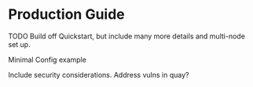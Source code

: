 # Production Guide

TODO Build off Quickstart, but include many more details and multi-node set up. 

Minimal Config example

Include security considerations. Address vulns in quay?

<!--## Installing and Starting

This guide installs teleport v4.1.0 on the CLI. Previous version and are documented in [Release History](https://gravitational.com/teleport/releases/)

You can download pre-built binaries from our [Downloads](https://gravitational.com/teleport/download/) page.
or you can [build it from source](https://gravitational.com/teleport/docs/admin-guide/#installing-from-source).

You can also download `.deb`, `.rpm`, and `.pkg` files from [Downloads](https://gravitational.com/teleport/download/)

```bash
$ export version=v4.1.0
$ export os=linux # 'darwin' 'linux' or 'windows'
$ export arch=amd64 # '386' 'arm' on linux or 'amd64' for all distros
$ curl -O https://get.gravitational.com/teleport-$version-$os-$arch-bin.tar.gz
$ shasum -a 256 teleport-$version-$os-$arch-bin.tar.gz 
# ensure the checksum matches the value on the download page!
$ tar -xzf teleport-$version-$os-$arch-bin.tar.gz
$ cd teleport
$ sudo ./install
```

This will copy Teleport binaries to `/usr/local/bin`.

Let's start Teleport. First, create a directory for Teleport
to keep its data. By default it's `/var/lib/teleport`. Then start `teleport` daemon:

```bash
$ sudo teleport start
```

!!! danger "WARNING":
    Teleport stores data in `/var/lib/teleport`. Make sure that regular/non-admin users do not
    have access to this folder on the Auth server.


If you are logged in as `root` you may want to create a new OS-level user first. On linux create a new user called `<username>` with the following commands: 
```bash
$ adduser <username>
$ su <username>
```

Security considerations on installing tctl under root or not

!!! danger "WARNING":
    Teleport stores data in `/var/lib/teleport`. Make sure that regular/non-admin users do not
    have access to this folder on the Auth server.-->
